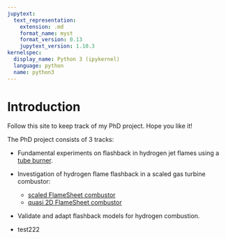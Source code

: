 ```yaml
---
jupytext:
  text_representation:
    extension: .md
    format_name: myst
    format_version: 0.13
    jupytext_version: 1.10.3
kernelspec:
  display_name: Python 3 (ipykernel)
  language: python
  name: python3
---
```


# Introduction

Follow this site to keep track of my PhD project. Hope you like it! <br>

The PhD project consists of 3 tracks:
* Fundamental experiments on flashback in hydrogen jet flames using a [tube burner](projects/combustor_tube/experiment_1.md).
* Investigation of hydrogen flame flashback in a scaled gas turbine combustor:
  * [scaled FlameSheet combustor](projects/combustor_flamesheet_cyl/experiment_2.md)
  * [quasi 2D FlameSheet combustor](projects/combustor_flamesheet_2d/experiment_3.md)
* Validate and adapt flashback models for hydrogen combustion.


* test222


